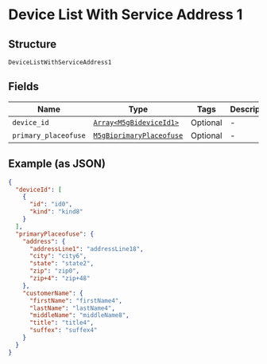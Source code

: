 
# Device List With Service Address 1

## Structure

`DeviceListWithServiceAddress1`

## Fields

| Name | Type | Tags | Description |
|  --- | --- | --- | --- |
| `device_id` | [`Array<M5gBideviceId1>`](../../doc/models/5g-bidevice-id-1.md) | Optional | - |
| `primary_placeofuse` | [`M5gBiprimaryPlaceofuse`](../../doc/models/5g-biprimary-placeofuse.md) | Optional | - |

## Example (as JSON)

```json
{
  "deviceId": [
    {
      "id": "id0",
      "kind": "kind8"
    }
  ],
  "primaryPlaceofuse": {
    "address": {
      "addressLine1": "addressLine18",
      "city": "city6",
      "state": "state2",
      "zip": "zip0",
      "zip+4": "zip+48"
    },
    "customerName": {
      "firstName": "firstName4",
      "lastName": "lastName4",
      "middleName": "middleName8",
      "title": "title4",
      "suffex": "suffex4"
    }
  }
}
```

